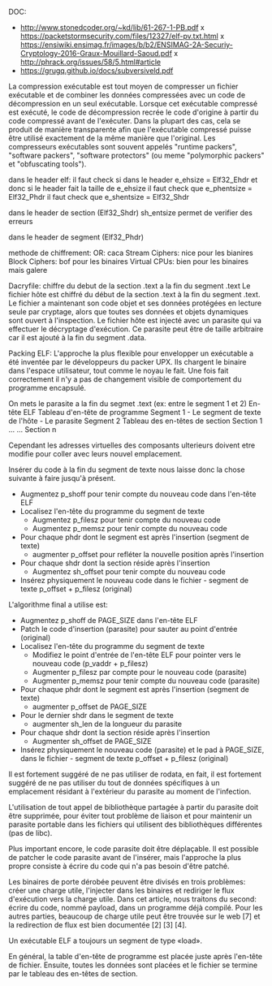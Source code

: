 DOC:
 - http://www.stonedcoder.org/~kd/lib/61-267-1-PB.pdf
 x https://packetstormsecurity.com/files/12327/elf-pv.txt.html
 x https://ensiwiki.ensimag.fr/images/b/b2/ENSIMAG-2A-Securiy-Cryptology-2016-Graux-Mouillard-Saoud.pdf
 x http://phrack.org/issues/58/5.html#article
 - https://grugq.github.io/docs/subversiveld.pdf

La compression exécutable est tout moyen de compresser un fichier exécutable et de combiner les données compressées avec un code de décompression en un seul exécutable.
Lorsque cet exécutable compressé est exécuté, le code de décompression recrée le code d'origine à partir du code compressé avant de l'exécuter.
Dans la plupart des cas, cela se produit de manière transparente afin que l'exécutable compressé puisse être utilisé exactement de la même manière que l'original.
Les compresseurs exécutables sont souvent appelés "runtime packers", "software packers", "software protectors" (ou meme "polymorphic packers" et "obfuscating tools").

dans le header elf:
 	il faut check si dans le header e_ehsize = Elf32_Ehdr et donc si le header fait la taille de e_ehsize
	il faut check que e_phentsize = Elf32_Phdr
	il faut check que e_shentsize = Elf32_Shdr

dans le header de section (Elf32_Shdr)
	sh_entsize permet de verifier des erreurs

dans le header de segment (Elf32_Phdr)
	

methode de chiffrement:
	OR: caca
	Stream Ciphers: nice pour les bianires
	Block Ciphers: bof pour les binaires
	Virtual CPUs: bien pour les binaires mais galere

Dacryfile:
	chiffre du debut de la section .text a la fin du segment .text
	Le fichier hôte est chiffré du début de la section .text à la fin du segment .text.
	Le fichier a maintenant son code objet et ses données protégées en lecture seule par cryptage, alors que toutes ses données et objets dynamiques sont ouvert à l'inspection.
	Le fichier hôte est injecté avec un parasite qui va effectuer le décryptage d'exécution.
	Ce parasite peut être de taille arbitraire car il est ajouté à la fin du segment .data.

Packing ELF:
	L'approche la plus flexible pour envelopper un exécutable a été inventée par le développeurs du packer UPX.
	Ils chargent le binaire dans l'espace utilisateur, tout comme le noyau le fait.
	Une fois fait correctement il n'y a pas de changement visible de comportement du programme encapsulé. 


On mets le parasite a la fin du segmet .text (ex: entre le segment 1 et 2)
En-tête ELF
  Tableau d'en-tête de programme
  Segment 1 - Le segment de texte de l'hôte
      - Le parasite
  Segment 2
  Tableau des en-têtes de section
  Section 1
  ...
  ...
  Section n

Cependant les adresses virtuelles des composants ulterieurs doivent etre modifie pour coller avec leurs nouvel emplacement.

Insérer du code à la fin du segment de texte nous laisse donc la chose suivante à faire jusqu'à présent.

  * Augmentez p_shoff pour tenir compte du nouveau code dans l'en-tête ELF
  * Localisez l'en-tête du programme du segment de texte
    * Augmentez p_filesz pour tenir compte du nouveau code
    * Augmentez p_memsz pour tenir compte du nouveau code
  * Pour chaque phdr dont le segment est après l'insertion (segment de texte)
    * augmenter p_offset pour refléter la nouvelle position après l'insertion
  * Pour chaque shdr dont la section réside après l'insertion
    * Augmentez sh_offset pour tenir compte du nouveau code
  * Insérez physiquement le nouveau code dans le fichier - segment de texte p_offset + p_filesz (original)


L'algorithme final a utilise est:

  * Augmentez p_shoff de PAGE_SIZE dans l'en-tête ELF
  * Patch le code d'insertion (parasite) pour sauter au point d'entrée (original)
  * Localisez l'en-tête du programme du segment de texte
    * Modifiez le point d'entrée de l'en-tête ELF pour pointer vers le nouveau code (p_vaddr + p_filesz)
    * Augmenter p_filesz par compte pour le nouveau code (parasite)
    * Augmenter p_memsz pour tenir compte du nouveau code (parasite)
  * Pour chaque phdr dont le segment est après l'insertion (segment de texte)
    * augmenter p_offset de PAGE_SIZE
  * Pour le dernier shdr dans le segment de texte
    * augmenter sh_len de la longueur du parasite
  * Pour chaque shdr dont la section réside après l'insertion
    * Augmenter sh_offset de PAGE_SIZE
  * Insérez physiquement le nouveau code (parasite) et le pad à PAGE_SIZE, dans le fichier - segment de texte p_offset + p_filesz (original)

Il est fortement suggéré de ne pas utiliser de rodata, en fait, il est fortement suggéré de ne pas utiliser du tout de données spécifiques à un emplacement résidant à l'extérieur du parasite au moment de l'infection.

L'utilisation de tout appel de bibliothèque partagée à partir du parasite doit être supprimée, pour éviter tout problème de liaison et pour maintenir un parasite portable dans les fichiers qui utilisent des bibliothèques différentes (pas de libc).

Plus important encore, le code parasite doit être déplaçable.
Il est possible de patcher le code parasite avant de l'insérer, mais l'approche la plus propre consiste à écrire du code qui n'a pas besoin d'être patché.









Les binaires de porte dérobée peuvent être divisés en trois problèmes: créer une charge utile, l'injecter dans les binaires et rediriger le flux d'exécution vers la charge utile.
Dans cet article, nous traitons du second: écrire du code, nommé payload, dans un programme déjà compilé.
Pour les autres parties, beaucoup de charge utile peut être trouvée sur le web [7] et la redirection de flux est bien documentée [2] [3] [4].

Un exécutable ELF a toujours un segment de type «load».

En général, la table d'en-tête de programme est placée juste après l'en-tête de fichier.
Ensuite, toutes les données sont placées et le fichier se termine par le tableau des en-têtes de section.












